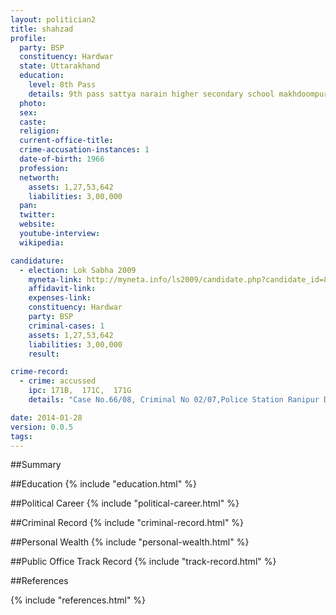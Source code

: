 ```yaml
---
layout: politician2
title: shahzad
profile: 
  party: BSP
  constituency: Hardwar
  state: Uttarakhand
  education: 
    level: 8th Pass
    details: 9th pass sattya narain higher secondary school makhdoompur haridwar,1981-82
  photo: 
  sex: 
  caste: 
  religion: 
  current-office-title: 
  crime-accusation-instances: 1
  date-of-birth: 1966
  profession: 
  networth: 
    assets: 1,27,53,642
    liabilities: 3,00,000
  pan: 
  twitter: 
  website: 
  youtube-interview: 
  wikipedia: 

candidature: 
  - election: Lok Sabha 2009
    myneta-link: http://myneta.info/ls2009/candidate.php?candidate_id=8280
    affidavit-link: 
    expenses-link: 
    constituency: Hardwar 
    party: BSP
    criminal-cases: 1
    assets: 1,27,53,642
    liabilities: 3,00,000
    result:  

crime-record: 
  - crime: accussed
    ipc: 171B,  171C,  171G
    details: "Case No.66/08, Criminal No 02/07,Police Station Ranipur Dist Haridwar, 123 Representation of the People Act,Court C.J.M. Haridwar,Date of Oder 26/11/08" 

date: 2014-01-28
version: 0.0.5
tags: 
---
```

##Summary


##Education
{% include "education.html" %}


##Political Career
{% include "political-career.html" %}


##Criminal Record
{% include "criminal-record.html" %}


##Personal Wealth
{% include "personal-wealth.html" %}


##Public Office Track Record
{% include "track-record.html" %}


##References


{% include "references.html" %}
